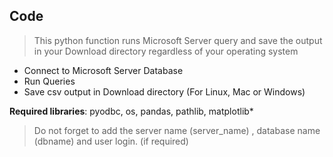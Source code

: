 ## Code

>This python function runs Microsoft Server query and save the output in your Download directory regardless of your operating system


- Connect to Microsoft Server Database
- Run Queries
- Save csv output in Download directory (For Linux, Mac or Windows)


**Required libraries**: pyodbc, os, pandas, pathlib, matplotlib*

>Do not forget to add the server name (server_name) , database name (dbname) and user login. (if required)